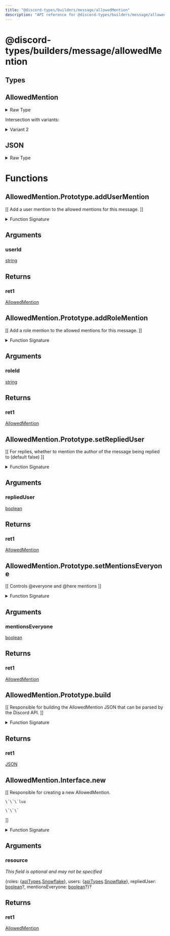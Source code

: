 ```yaml
---
title: "@discord-types/builders/message/allowedMention"
description: "API reference for @discord-types/builders/message/allowedMention"
---
```


<div id="@discord-types/builders/message/allowedMention"></div>

# @discord-types/builders/message/allowedMention

<div id="Types"></div>

## Types

<div id="AllowedMention"></div>

## AllowedMention

<details>
<summary>Raw Type</summary>

```luau
type AllowedMention = AllowedMention.Prototype, & {
	parse: {apiTypes.AllowedMentionTypes},

	roles: {apiTypes.Snowflake},

	users: {apiTypes.Snowflake},

	repliedUser: boolean?
}
```

</details>

Intersection with variants:

<details>
<summary>Variant 2</summary>

<TypeTable
	type={{
		"parse": {
			type: "\{[apiTypes](#module.apiTypes).[AllowedMentionTypes](#AllowedMentionTypes)\}",
			description: "",
			required: true
		},
		"roles": {
			type: "\{[apiTypes](#module.apiTypes).[Snowflake](#Snowflake)\}",
			description: "",
			required: true
		},
		"users": {
			type: "\{[apiTypes](#module.apiTypes).[Snowflake](#Snowflake)\}",
			description: "",
			required: true
		},
		"repliedUser": {
			type: "[boolean](#boolean)?",
			description: "",
			required: false
		},
	}}
/>
</details>

<div id="JSON"></div>

## JSON

<details>
<summary>Raw Type</summary>

```luau
type JSON = AllowedMention.Prototype.build(nil :: any),
```

</details>

<div id="Functions"></div>

# Functions

<div id="AllowedMention.Prototype.addUserMention"></div>

## AllowedMention.Prototype.addUserMention

\[\[
	Add a user mention to the allowed mentions for this message.
\]\]

<details>
<summary>Function Signature</summary>

```luau
--[[
	Add a user mention to the allowed mentions for this message.
]]
function AllowedMention.Prototype.addUserMention(self: AllowedMention, userId: string) -> AllowedMention end
```

</details>

<div id="Arguments"></div>

## Arguments

<div id="userId"></div>

### userId

[string](#string)

<div id="Returns"></div>

## Returns

<div id="ret1"></div>

### ret1

[AllowedMention](#AllowedMention)<div id="AllowedMention.Prototype.addRoleMention"></div>

## AllowedMention.Prototype.addRoleMention

\[\[
	Add a role mention to the allowed mentions for this message.
\]\]

<details>
<summary>Function Signature</summary>

```luau
--[[
	Add a role mention to the allowed mentions for this message.
]]
function AllowedMention.Prototype.addRoleMention(self: AllowedMention, roleId: string) -> AllowedMention end
```

</details>

<div id="Arguments"></div>

## Arguments

<div id="roleId"></div>

### roleId

[string](#string)

<div id="Returns"></div>

## Returns

<div id="ret1"></div>

### ret1

[AllowedMention](#AllowedMention)<div id="AllowedMention.Prototype.setRepliedUser"></div>

## AllowedMention.Prototype.setRepliedUser

\[\[
	For replies, whether to mention the author of the message being replied to (default false)
\]\]

<details>
<summary>Function Signature</summary>

```luau
--[[
	For replies, whether to mention the author of the message being replied to (default false)
]]
function AllowedMention.Prototype.setRepliedUser(self: AllowedMention, repliedUser: boolean) -> AllowedMention end
```

</details>

<div id="Arguments"></div>

## Arguments

<div id="repliedUser"></div>

### repliedUser

[boolean](#boolean)

<div id="Returns"></div>

## Returns

<div id="ret1"></div>

### ret1

[AllowedMention](#AllowedMention)<div id="AllowedMention.Prototype.setMentionsEveryone"></div>

## AllowedMention.Prototype.setMentionsEveryone

\[\[
	Controls @everyone and @here mentions
\]\]

<details>
<summary>Function Signature</summary>

```luau
--[[
	Controls @everyone and @here mentions
]]
function AllowedMention.Prototype.setMentionsEveryone(self: AllowedMention, mentionsEveryone: boolean) -> AllowedMention end
```

</details>

<div id="Arguments"></div>

## Arguments

<div id="mentionsEveryone"></div>

### mentionsEveryone

[boolean](#boolean)

<div id="Returns"></div>

## Returns

<div id="ret1"></div>

### ret1

[AllowedMention](#AllowedMention)<div id="AllowedMention.Prototype.build"></div>

## AllowedMention.Prototype.build

\[\[
	Responsible for building the AllowedMention JSON that can be parsed by the Discord API.
\]\]

<details>
<summary>Function Signature</summary>

```luau
--[[
	Responsible for building the AllowedMention JSON that can be parsed by the Discord API.
]]
function AllowedMention.Prototype.build(self: AllowedMention) -> JSON end
```

</details>

<div id="Returns"></div>

## Returns

<div id="ret1"></div>

### ret1

[JSON](#JSON)<div id="AllowedMention.Interface.new"></div>

## AllowedMention.Interface.new

\[\[
	Responsible for creating a new AllowedMention.

	\`\`\`lua
	
	\`\`\`
\]\]

<details>
<summary>Function Signature</summary>

```luau
--[[
	Responsible for creating a new AllowedMention.

	\`\`\`lua
	
	\`\`\`
]]
function AllowedMention.Interface.new(resource: {
		roles: {apiTypes.Snowflake},

		users: {apiTypes.Snowflake},

		repliedUser: boolean?,

		mentionsEveryone: boolean?
	}?) -> AllowedMention end
```

</details>

<div id="Arguments"></div>

## Arguments

<div id="resource"></div>

### resource

*This field is optional and may not be specified*

\{roles: \{[apiTypes](#module.apiTypes).[Snowflake](#Snowflake)\}, users: \{[apiTypes](#module.apiTypes).[Snowflake](#Snowflake)\}, repliedUser: [boolean](#boolean)?, mentionsEveryone: [boolean](#boolean)?\}?

<div id="Returns"></div>

## Returns

<div id="ret1"></div>

### ret1

[AllowedMention](#AllowedMention)